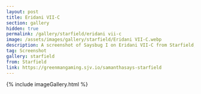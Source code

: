 ```yaml
---
layout: post
title: Eridani VII-C
section: gallery
hidden: true
permalink: /gallery/starfield/eridani vii-c
image: /assets/images/gallery/starfield/Eridani VII-C.webp
description: A screenshot of Saysbug I on Eridani VII-C from Starfield, taken by Samantha Says.
tag: Screenshot
gallery: starfield
from: Starfield
link: https://greenmangaming.sjv.io/samanthasays-starfield
---
```

{% include imageGallery.html %}